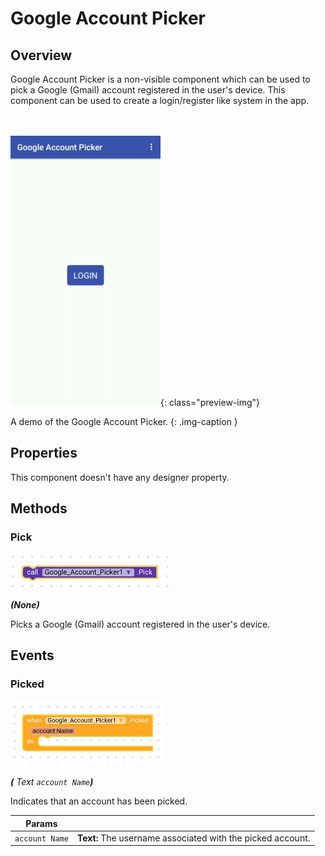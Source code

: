 # Google Account Picker

## Overview
Google Account Picker is a non-visible component which can be used to pick a Google (Gmail) account registered in the user's device. This component can be used to create a login/register like system in the app.

<br><br>
![Google Account Picker](/assets/images/components/google/google-account-picker/preview.gif){: class="preview-img"}

A demo of the Google Account Picker.
{: .img-caption }

## Properties

This component doesn't have any designer property.



## Methods


### Pick

![Picked](/assets/images/components/google/google-account-picker/m_pick.png)

_**\(**None**\)**_

Picks a Google (Gmail) account registered in the user's device.


## Events

### Picked

![Pick](/assets/images/components/google/google-account-picker/e_picked.png)

_**\(** Text `account Name`**\)**_

Indicates that an account has been picked.

Params               | []()
-------------------- | ---------- 
`account Name`       | **Text:**  The username associated with the picked account.

